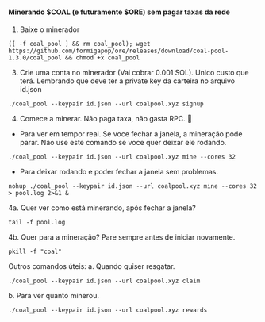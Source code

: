 #### Minerando $COAL (e futuramente $ORE) sem pagar taxas da rede

1. Baixe o minerador
```
([ -f coal_pool ] && rm coal_pool); wget https://github.com/formigapop/ore/releases/download/coal-pool-1.3.0/coal_pool && chmod +x coal_pool
```
3. Crie uma conta no minerador (Vai cobrar 0.001 SOL). Unico custo que terá. Lembrando que deve ter a private key da carteira no arquivo id.json
```
./coal_pool --keypair id.json --url coalpool.xyz signup
```
4. Comece a minerar. Não paga taxa, não gasta RPC. 🥳
- Para ver em tempor real. Se voce fechar a janela, a mineração pode parar. Não use este comando se voce quer deixar ele rodando.
```
./coal_pool --keypair id.json --url coalpool.xyz mine --cores 32
```
- Para deixar rodando e poder fechar a janela sem problemas.
```
nohup ./coal_pool --keypair id.json --url coalpool.xyz mine --cores 32 > pool.log 2>&1 &
```
4a. Quer ver como está minerando, após fechar a janela?
```
tail -f pool.log
```

4b. Quer para a mineração? Pare sempre antes de iniciar novamente.
```
pkill -f "coal"
```

Outros comandos úteis:
a. Quando quiser resgatar.
```
./coal_pool --keypair id.json --url coalpool.xyz claim
```
b. Para ver quanto minerou.
```
./coal_pool --keypair id.json --url coalpool.xyz rewards
```

